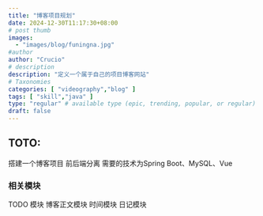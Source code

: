 ```yaml
---
title: "博客项目规划"
date: 2024-12-30T11:17:30+08:00
# post thumb
images:
  - "images/blog/funingna.jpg"
#author
author: "Crucio"
# description
description: "定义一个属于自己的项目博客网站"
# Taxonomies
categories: [ "videography","blog" ]
tags: [ "skill","java" ]
type: "regular" # available type (epic, trending, popular, or regular)
draft: false
---
```


## TOTO:

搭建一个博客项目
前后端分离
需要的技术为Spring Boot、MySQL、Vue

### 相关模块
TODO 模块
博客正文模块
时间模块
日记模块

